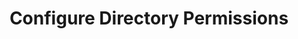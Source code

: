 ---
sidebar_position: 2
title: "Configure Directory Permissions"
sidebar_label: "Configure Directory Permissions"
description: "Set directory permissions in Alpine Linux systems - configure folder access, set directory modes, manage recursive permissions, and secure directory structures."
keywords:
  - "alpine directory permissions"
  - "folder access"
  - "directory modes"
  - "recursive permissions"
  - "directory security"
tags:
  - alpine
  - directory-permissions
  - folder-access
  - directory-security
  - permissions
slug: /linux/alpine/security/user-permissions/configure-directory-permissions
---